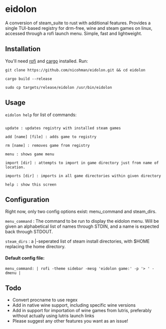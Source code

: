 # eidolon
A conversion of steam_suite to rust with additional features.
Provides a single TUI-based registry for drm-free, wine and steam games on linux, accessed through a rofi launch menu. Simple, fast and lightweight.

## Installation
You'll need [rofi](https://github.com/DaveDavenport/rofi) and [cargo](https://github.com/rust-lang/cargo) installed. Run:

`git clone https://github.com/nicohman/eidolon.git && cd eidolon`

`cargo build --release`

`sudo cp targets/release/eidolon /usr/bin/eidolon`

## Usage
`eidolon help` for list of commands:
```Commands:

update : updates registry with installed steam games

add [name] [file] : adds game to registry

rm [name] : removes game from registry

menu : shows game menu

import [dir] : attempts to import in game directory just from name of location.

imports [dir] : imports in all game directories within given directory

help : show this screen 
```
## Configuration
Right now, only two config options exist: menu_command and steam_dirs.

`menu_command` : The command to be run to display the eidolon menu. Will be given an alphabetical list of names through STDIN, and a name is expected back through STDOUT.

`steam_dirs` : a |-seperated list of steam install directories, with $HOME replacing the home directory.

#### Default config file:
```steam_dirs: |$HOME/.local/share/steam/steamapps|
menu_command: | rofi -theme sidebar -mesg 'eidolon game:' -p '> ' -dmenu |
```
## Todo

+ Convert procname to use regex
+ Add in native wine support, including specific wine versions
+ Add in support for importation of wine games from lutris, preferably without actually using lutris launch links
+ Please suggest any other features you want as an issue!

